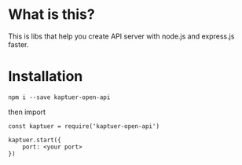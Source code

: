 # What is this?

This is libs that help you create API server with node.js and express.js faster.

# Installation

`npm i --save kaptuer-open-api`

then import

```
const kaptuer = require('kaptuer-open-api')

kaptuer.start({
    port: <your port>
})

```